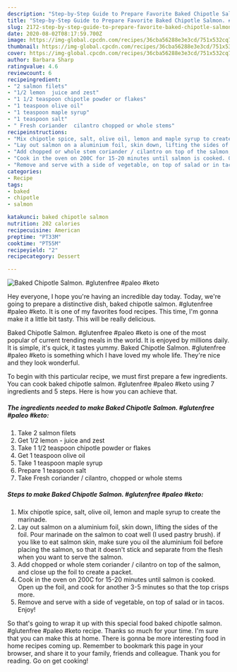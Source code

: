 ```yaml
---
description: "Step-by-Step Guide to Prepare Favorite Baked Chipotle Salmon. #glutenfree #paleo #keto"
title: "Step-by-Step Guide to Prepare Favorite Baked Chipotle Salmon. #glutenfree #paleo #keto"
slug: 2172-step-by-step-guide-to-prepare-favorite-baked-chipotle-salmon-glutenfree-paleo-keto
date: 2020-08-02T08:17:59.700Z
image: https://img-global.cpcdn.com/recipes/36cba56288e3e3cd/751x532cq70/baked-chipotle-salmon-glutenfree-paleo-keto-recipe-main-photo.jpg
thumbnail: https://img-global.cpcdn.com/recipes/36cba56288e3e3cd/751x532cq70/baked-chipotle-salmon-glutenfree-paleo-keto-recipe-main-photo.jpg
cover: https://img-global.cpcdn.com/recipes/36cba56288e3e3cd/751x532cq70/baked-chipotle-salmon-glutenfree-paleo-keto-recipe-main-photo.jpg
author: Barbara Sharp
ratingvalue: 4.6
reviewcount: 6
recipeingredient:
- "2 salmon filets"
- "1/2 lemon  juice and zest"
- "1 1/2 teaspoon chipotle powder or flakes"
- "1 teaspoon olive oil"
- "1 teaspoon maple syrup"
- "1 teaspoon salt"
- " Fresh coriander  cilantro chopped or whole stems"
recipeinstructions:
- "Mix chipotle spice, salt, olive oil, lemon and maple syrup to create the marinade."
- "Lay out salmon on a aluminium foil, skin down, lifting the sides of the foil. Pour marinade on the salmon to coat well (I used pastry brush). if you like to eat salmon skin, make sure you oil the aluminium foil before placing the salmon, so that it doesn&#39;t stick and separate from the flesh when you want to serve the salmon."
- "Add chopped or whole stem coriander / cilantro on top of the salmon, and close up the foil to create a packet."
- "Cook in the oven on 200C for 15-20 minutes until salmon is cooked. Open up the foil, and cook for another 3-5 minutes so that the top crisps more."
- "Remove and serve with a side of vegetable, on top of salad or in tacos. Enjoy!"
categories:
- Recipe
tags:
- baked
- chipotle
- salmon

katakunci: baked chipotle salmon 
nutrition: 202 calories
recipecuisine: American
preptime: "PT33M"
cooktime: "PT55M"
recipeyield: "2"
recipecategory: Dessert

---
```



![Baked Chipotle Salmon. #glutenfree #paleo #keto](https://img-global.cpcdn.com/recipes/36cba56288e3e3cd/751x532cq70/baked-chipotle-salmon-glutenfree-paleo-keto-recipe-main-photo.jpg)

Hey everyone, I hope you're having an incredible day today. Today, we're going to prepare a distinctive dish, baked chipotle salmon. #glutenfree #paleo #keto. It is one of my favorites food recipes. This time, I'm gonna make it a little bit tasty. This will be really delicious.



Baked Chipotle Salmon. #glutenfree #paleo #keto is one of the most popular of current trending meals in the world. It is enjoyed by millions daily. It is simple, it's quick, it tastes yummy. Baked Chipotle Salmon. #glutenfree #paleo #keto is something which I have loved my whole life. They're nice and they look wonderful.


To begin with this particular recipe, we must first prepare a few ingredients. You can cook baked chipotle salmon. #glutenfree #paleo #keto using 7 ingredients and 5 steps. Here is how you can achieve that.

<!--inarticleads1-->

##### The ingredients needed to make Baked Chipotle Salmon. #glutenfree #paleo #keto:

1. Take 2 salmon filets
1. Get 1/2 lemon - juice and zest
1. Take 1 1/2 teaspoon chipotle powder or flakes
1. Get 1 teaspoon olive oil
1. Take 1 teaspoon maple syrup
1. Prepare 1 teaspoon salt
1. Take  Fresh coriander / cilantro, chopped or whole stems




<!--inarticleads2-->

##### Steps to make Baked Chipotle Salmon. #glutenfree #paleo #keto:

1. Mix chipotle spice, salt, olive oil, lemon and maple syrup to create the marinade.
1. Lay out salmon on a aluminium foil, skin down, lifting the sides of the foil. Pour marinade on the salmon to coat well (I used pastry brush). if you like to eat salmon skin, make sure you oil the aluminium foil before placing the salmon, so that it doesn&#39;t stick and separate from the flesh when you want to serve the salmon.
1. Add chopped or whole stem coriander / cilantro on top of the salmon, and close up the foil to create a packet.
1. Cook in the oven on 200C for 15-20 minutes until salmon is cooked. Open up the foil, and cook for another 3-5 minutes so that the top crisps more.
1. Remove and serve with a side of vegetable, on top of salad or in tacos. Enjoy!




So that's going to wrap it up with this special food baked chipotle salmon. #glutenfree #paleo #keto recipe. Thanks so much for your time. I'm sure that you can make this at home. There is gonna be more interesting food in home recipes coming up. Remember to bookmark this page in your browser, and share it to your family, friends and colleague. Thank you for reading. Go on get cooking!
